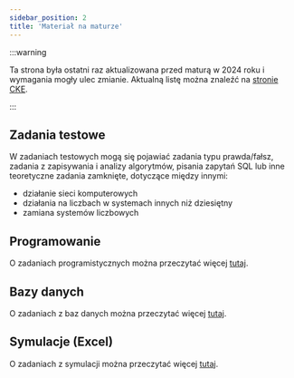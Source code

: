 ```yaml
---
sidebar_position: 2
title: 'Materiał na maturze'
---
```


:::warning

Ta strona była ostatni raz aktualizowana przed maturą w 2024 roku i wymagania
mogły ulec zmianie. Aktualną listę można znaleźć na [stronie CKE](https://cke.gov.pl/egzamin-maturalny/egzamin-maturalny-w-formule-2023/podstawa-programowa/).

:::

## Zadania testowe

W zadaniach testowych mogą się pojawiać zadania typu prawda/fałsz, zadania
z zapisywania i analizy algorytmów, pisania zapytań SQL lub inne teoretyczne
zadania zamknięte, dotyczące między innymi:
- działanie sieci komputerowych
- działania na liczbach w systemach innych niż dziesiętny
- zamiana systemów liczbowych 

## Programowanie

O zadaniach programistycznych można przeczytać więcej [tutaj](../1-programming/0-wstep.md).

## Bazy danych

O zadaniach z baz danych można przeczytać więcej [tutaj](../2-databases/0-wstep.md).

## Symulacje (Excel)

O zadaniach z symulacji można przeczytać więcej [tutaj](../3-excel/0-wstep.md).
